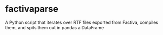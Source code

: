 # factivaparse
A Python script that iterates over RTF files exported from Factiva, compiles them, and spits them out in pandas a DataFrame

